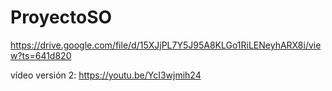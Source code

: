 # ProyectoSO
https://drive.google.com/file/d/15XJjPL7Y5J95A8KLGo1RiLENeyhARX8i/view?ts=641d820

vídeo versión 2: https://youtu.be/YcI3wjmih24
